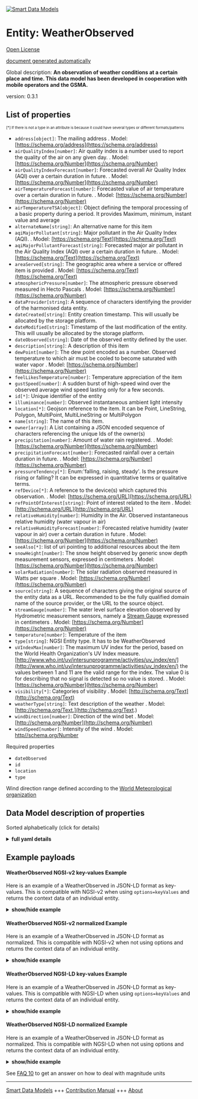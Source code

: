 <!-- 10-Header -->  
[![Smart Data Models](https://smartdatamodels.org/wp-content/uploads/2022/01/SmartDataModels_logo.png "Logo")](https://smartdatamodels.org)  
Entity: WeatherObserved  
=======================<!-- /10-Header -->  
<!-- 15-License -->  
[Open License](https://github.com/smart-data-models//dataModel.Weather/blob/master/WeatherObserved/LICENSE.md)  
[document generated automatically](https://docs.google.com/presentation/d/e/2PACX-1vTs-Ng5dIAwkg91oTTUdt8ua7woBXhPnwavZ0FxgR8BsAI_Ek3C5q97Nd94HS8KhP-r_quD4H0fgyt3/pub?start=false&loop=false&delayms=3000#slide=id.gb715ace035_0_60)  
<!-- /15-License -->  
<!-- 20-Description -->  
Global description: **An observation of weather conditions at a certain place and time. This data model has been developed in cooperation with mobile operators and the GSMA.**  
version: 0.3.1  
<!-- /20-Description -->  
<!-- 30-PropertiesList -->  

## List of properties  

<sup><sub>[*] If there is not a type in an attribute is because it could have several types or different formats/patterns</sub></sup>  
- `address[object]`: The mailing address  . Model: [https://schema.org/address](https://schema.org/address)- `airQualityIndex[number]`: Air quality index is a number used to report the quality of the air on any given day.  . Model: [https://schema.org/Number](https://schema.org/Number)- `airQualityIndexForecast[number]`: Forecasted overall Air Quality Index (AQI) over a certain duration in future.  . Model: [https://schema.org/Number](https://schema.org/Number)- `airTemperatureForecast[number]`: Forecasted value of air temperature over a certain duration in future.  . Model: [https://schema.org/Number](https://schema.org/Number)- `airTemperatureTSA[object]`: Object defining the temporal processing of a basic property during a period. It provides Maximum, minimum, instant value and average  - `alternateName[string]`: An alternative name for this item  - `aqiMajorPollutant[string]`: Major pollutant in the Air Quality Index (AQI).  . Model: [https://schema.org/Text](https://schema.org/Text)- `aqiMajorPollutantForecast[string]`: Forecasted major air pollutant in the Air Quality Index (AQI) over a certain duration in future.  . Model: [https://schema.org/Text](https://schema.org/Text)- `areaServed[string]`: The geographic area where a service or offered item is provided  . Model: [https://schema.org/Text](https://schema.org/Text)- `atmosphericPressure[number]`: The atmospheric pressure observed measured in Hecto Pascals  . Model: [https://schema.org/Number](https://schema.org/Number)- `dataProvider[string]`: A sequence of characters identifying the provider of the harmonised data entity.  - `dateCreated[string]`: Entity creation timestamp. This will usually be allocated by the storage platform.  - `dateModified[string]`: Timestamp of the last modification of the entity. This will usually be allocated by the storage platform.  - `dateObserved[string]`: Date of the observed entity defined by the user.  - `description[string]`: A description of this item  - `dewPoint[number]`: The dew point encoded as a number. Observed temperature to which air must be cooled to become saturated with water vapor  . Model: [https://schema.org/Number](https://schema.org/Number)- `feelLikesTemperature[number]`: Temperature appreciation of the item  - `gustSpeed[number]`: A sudden burst of high-speed wind over the observed average wind speed lasting only for a few seconds.  - `id[*]`: Unique identifier of the entity  - `illuminance[number]`: Observed instantaneous ambient light intensity  - `location[*]`: Geojson reference to the item. It can be Point, LineString, Polygon, MultiPoint, MultiLineString or MultiPolygon  - `name[string]`: The name of this item.  - `owner[array]`: A List containing a JSON encoded sequence of characters referencing the unique Ids of the owner(s)  - `precipitation[number]`: Amount of water rain registered.   . Model: [https://schema.org/Number](https://schema.org/Number)- `precipitationForecast[number]`: Forecasted rainfall over a certain duration in future.  . Model: [https://schema.org/Number](https://schema.org/Number)- `pressureTendency[*]`: Enum:'falling, raising, steady'. Is the pressure rising or falling? It can be expressed in quantitative terms or qualitative terms.  - `refDevice[*]`: A reference to the device(s) which captured this observation.  . Model: [https://schema.org/URL](https://schema.org/URL)- `refPointOfInterest[string]`: Point of interest related to the item  . Model: [http://schema.org/URL](http://schema.org/URL)- `relativeHumidity[number]`: Humidity in the Air. Observed instantaneous relative humidity (water vapour in air)  - `relativeHumidityForecast[number]`: Forecasted relative humidity (water vapour in air) over a certain duration in future  . Model: [https://schema.org/Number](https://schema.org/Number)- `seeAlso[*]`: list of uri pointing to additional resources about the item  - `snowHeight[number]`: The snow height observed by generic snow depth measurement sensors, expressed in centimeters  . Model: [https://schema.org/Number](https://schema.org/Number)- `solarRadiation[number]`: The solar radiation observed measured in Watts per square  . Model: [https://schema.org/Number](https://schema.org/Number)- `source[string]`: A sequence of characters giving the original source of the entity data as a URL. Recommended to be the fully qualified domain name of the source provider, or the URL to the source object.  - `streamGauge[number]`: The water level surface elevation observed by Hydrometric measurement sensors, namely a [Stream Gauge](https://en.wikipedia.org/wiki/Stream_gauge) expressed in centimeters  . Model: [https://schema.org/Number](https://schema.org/Number)- `temperature[number]`: Temperature of the item  - `type[string]`: NGSI Entity type. It has to be WeatherObserved  - `uVIndexMax[number]`: The maximum UV index for the period, based on the World Health Organization's UV Index measure. [http://www.who.int/uv/intersunprogramme/activities/uv_index/en/](http://www.who.int/uv/intersunprogramme/activities/uv_index/en/) the values between 1 and 11 are the valid range for the index. The value 0 is for describing that no signal is detected so no value is stored.  . Model: [https://schema.org/Number](https://schema.org/Number)- `visibility[*]`: Categories of visibility  . Model: [http://schema.org/Text](http://schema.org/Text)- `weatherType[string]`: Text description of the weather  . Model: [http://schema.org/Text.](http://schema.org/Text.)- `windDirection[number]`: Direction of the wind bet  . Model: [http://schema.org/Number](http://schema.org/Number)- `windSpeed[number]`: Intensity of the wind  . Model: [http//schema.org/Number](http//schema.org/Number)<!-- /30-PropertiesList -->  
<!-- 35-RequiredProperties -->  
Required properties  
- `dateObserved`  - `id`  - `location`  - `type`  <!-- /35-RequiredProperties -->  
<!-- 40-RequiredProperties -->  
Wind direction range defined according to the [World Meteorological organization](https://library.wmo.int/doc_num.php?explnum_id=3177)  
<!-- /40-RequiredProperties -->  
<!-- 50-DataModelHeader -->  
## Data Model description of properties  
Sorted alphabetically (click for details)  
<!-- /50-DataModelHeader -->  
<!-- 60-ModelYaml -->  
<details><summary><strong>full yaml details</strong></summary>    
```yaml  
WeatherObserved:    
  description: 'An observation of weather conditions at a certain place and time. This data model has been developed in cooperation with mobile operators and the GSMA.'    
  properties:    
    address:    
      description: 'The mailing address'    
      properties:    
        addressCountry:    
          description: 'Property. The country. For example, Spain. Model:''https://schema.org/addressCountry'''    
          type: string    
        addressLocality:    
          description: 'Property. The locality in which the street address is, and which is in the region. Model:''https://schema.org/addressLocality'''    
          type: string    
        addressRegion:    
          description: 'Property. The region in which the locality is, and which is in the country. Model:''https://schema.org/addressRegion'''    
          type: string    
        postOfficeBoxNumber:    
          description: 'Property. The post office box number for PO box addresses. For example, 03578. Model:''https://schema.org/postOfficeBoxNumber'''    
          type: string    
        postalCode:    
          description: 'Property. The postal code. For example, 24004. Model:''https://schema.org/https://schema.org/postalCode'''    
          type: string    
        streetAddress:    
          description: 'Property. The street address. Model:''https://schema.org/streetAddress'''    
          type: string    
      type: object    
      x-ngsi:    
        model: https://schema.org/address    
        type: Property    
    airQualityIndex:    
      description: 'Air quality index is a number used to report the quality of the air on any given day.'    
      type: number    
      x-ngsi:    
        model: https://schema.org/Number    
        type: Property    
    airQualityIndexForecast:    
      description: 'Forecasted overall Air Quality Index (AQI) over a certain duration in future.'    
      type: number    
      x-ngsi:    
        model: https://schema.org/Number    
        type: Property    
    airTemperatureForecast:    
      description: 'Forecasted value of air temperature over a certain duration in future.'    
      type: number    
      x-ngsi:    
        model: https://schema.org/Number    
        type: Property    
    airTemperatureTSA:    
      description: 'Object defining the temporal processing of a basic property during a period. It provides Maximum, minimum, instant value and average'    
      properties:    
        averageValue:    
          type: number    
        instValue:    
          type: number    
        maxOverTime:    
          type: number    
        minOverTime:    
          type: number    
      type: object    
      x-ngsi:    
        type: Property    
    alternateName:    
      description: 'An alternative name for this item'    
      type: string    
      x-ngsi:    
        type: Property    
    aqiMajorPollutant:    
      description: 'Major pollutant in the Air Quality Index (AQI).'    
      type: string    
      x-ngsi:    
        model: https://schema.org/Text    
        type: Property    
    aqiMajorPollutantForecast:    
      description: 'Forecasted major air pollutant in the Air Quality Index (AQI) over a certain duration in future.'    
      type: string    
      x-ngsi:    
        model: https://schema.org/Text    
        type: Property    
    areaServed:    
      description: 'The geographic area where a service or offered item is provided'    
      type: string    
      x-ngsi:    
        model: https://schema.org/Text    
        type: Property    
    atmosphericPressure:    
      description: 'The atmospheric pressure observed measured in Hecto Pascals'    
      minimum: 0    
      type: number    
      x-ngsi:    
        model: https://schema.org/Number    
        type: Property    
        units: 'Hecto pascals'    
    dataProvider:    
      description: 'A sequence of characters identifying the provider of the harmonised data entity.'    
      type: string    
      x-ngsi:    
        type: Property    
    dateCreated:    
      description: 'Entity creation timestamp. This will usually be allocated by the storage platform.'    
      format: date-time    
      type: string    
      x-ngsi:    
        type: Property    
    dateModified:    
      description: 'Timestamp of the last modification of the entity. This will usually be allocated by the storage platform.'    
      format: date-time    
      type: string    
      x-ngsi:    
        type: Property    
    dateObserved:    
      description: 'Date of the observed entity defined by the user.'    
      format: date-time    
      type: string    
      x-ngsi:    
        type: Property    
    description:    
      description: 'A description of this item'    
      type: string    
      x-ngsi:    
        type: Property    
    dewPoint:    
      description: 'The dew point encoded as a number. Observed temperature to which air must be cooled to become saturated with water vapor'    
      type: number    
      x-ngsi:    
        model: https://schema.org/Number    
        type: Property    
        units: 'Celsius degrees'    
    feelLikesTemperature:    
      description: 'Temperature appreciation of the item'    
      type: number    
      x-ngsi:    
        type: Property    
    gustSpeed:    
      description: 'A sudden burst of high-speed wind over the observed average wind speed lasting only for a few seconds.'    
      type: number    
      x-ngsi:    
        type: Property    
    id:    
      anyOf: &weatherobserved_-_properties_-_owner_-_items_-_anyof    
        - description: 'Property. Identifier format of any NGSI entity'    
          maxLength: 256    
          minLength: 1    
          pattern: ^[\w\-\.\{\}\$\+\*\[\]`|~^@!,:\\]+$    
          type: string    
        - description: 'Property. Identifier format of any NGSI entity'    
          format: uri    
          type: string    
      description: 'Unique identifier of the entity'    
      x-ngsi:    
        type: Property    
    illuminance:    
      description: 'Observed instantaneous ambient light intensity'    
      type: number    
      x-ngsi:    
        type: Property    
        units: Lux    
    location:    
      description: 'Geojson reference to the item. It can be Point, LineString, Polygon, MultiPoint, MultiLineString or MultiPolygon'    
      oneOf:    
        - description: 'Geoproperty. Geojson reference to the item. Point'    
          properties:    
            bbox:    
              items:    
                type: number    
              minItems: 4    
              type: array    
            coordinates:    
              items:    
                type: number    
              minItems: 2    
              type: array    
            type:    
              enum:    
                - Point    
              type: string    
          required:    
            - type    
            - coordinates    
          title: 'GeoJSON Point'    
          type: object    
        - description: 'Geoproperty. Geojson reference to the item. LineString'    
          properties:    
            bbox:    
              items:    
                type: number    
              minItems: 4    
              type: array    
            coordinates:    
              items:    
                items:    
                  type: number    
                minItems: 2    
                type: array    
              minItems: 2    
              type: array    
            type:    
              enum:    
                - LineString    
              type: string    
          required:    
            - type    
            - coordinates    
          title: 'GeoJSON LineString'    
          type: object    
        - description: 'Geoproperty. Geojson reference to the item. Polygon'    
          properties:    
            bbox:    
              items:    
                type: number    
              minItems: 4    
              type: array    
            coordinates:    
              items:    
                items:    
                  items:    
                    type: number    
                  minItems: 2    
                  type: array    
                minItems: 4    
                type: array    
              type: array    
            type:    
              enum:    
                - Polygon    
              type: string    
          required:    
            - type    
            - coordinates    
          title: 'GeoJSON Polygon'    
          type: object    
        - description: 'Geoproperty. Geojson reference to the item. MultiPoint'    
          properties:    
            bbox:    
              items:    
                type: number    
              minItems: 4    
              type: array    
            coordinates:    
              items:    
                items:    
                  type: number    
                minItems: 2    
                type: array    
              type: array    
            type:    
              enum:    
                - MultiPoint    
              type: string    
          required:    
            - type    
            - coordinates    
          title: 'GeoJSON MultiPoint'    
          type: object    
        - description: 'Geoproperty. Geojson reference to the item. MultiLineString'    
          properties:    
            bbox:    
              items:    
                type: number    
              minItems: 4    
              type: array    
            coordinates:    
              items:    
                items:    
                  items:    
                    type: number    
                  minItems: 2    
                  type: array    
                minItems: 2    
                type: array    
              type: array    
            type:    
              enum:    
                - MultiLineString    
              type: string    
          required:    
            - type    
            - coordinates    
          title: 'GeoJSON MultiLineString'    
          type: object    
        - description: 'Geoproperty. Geojson reference to the item. MultiLineString'    
          properties:    
            bbox:    
              items:    
                type: number    
              minItems: 4    
              type: array    
            coordinates:    
              items:    
                items:    
                  items:    
                    items:    
                      type: number    
                    minItems: 2    
                    type: array    
                  minItems: 4    
                  type: array    
                type: array    
              type: array    
            type:    
              enum:    
                - MultiPolygon    
              type: string    
          required:    
            - type    
            - coordinates    
          title: 'GeoJSON MultiPolygon'    
          type: object    
      x-ngsi:    
        type: Geoproperty    
    name:    
      description: 'The name of this item.'    
      type: string    
      x-ngsi:    
        type: Property    
    owner:    
      description: 'A List containing a JSON encoded sequence of characters referencing the unique Ids of the owner(s)'    
      items:    
        anyOf: *weatherobserved_-_properties_-_owner_-_items_-_anyof    
        description: 'Property. Unique identifier of the entity'    
      type: array    
      x-ngsi:    
        type: Property    
    precipitation:    
      description: 'Amount of water rain registered. '    
      minimum: 0    
      type: number    
      x-ngsi:    
        model: https://schema.org/Number    
        type: Property    
        units: 'Liters per square meter'    
    precipitationForecast:    
      description: 'Forecasted rainfall over a certain duration in future.'    
      type: number    
      x-ngsi:    
        model: https://schema.org/Number    
        type: Property    
    pressureTendency:    
      description: 'Enum:''falling, raising, steady''. Is the pressure rising or falling? It can be expressed in quantitative terms or qualitative terms.'    
      oneOf:    
        - enum:    
            - falling    
            - raising    
            - steady    
          type: string    
        - type: number    
      x-ngsi:    
        type: Property    
    refDevice:    
      anyOf:    
        - description: 'Property. Identifier format of any NGSI entity'    
          maxLength: 256    
          minLength: 1    
          pattern: ^[\w\-\.\{\}\$\+\*\[\]`|~^@!,:\\]+$    
          type: string    
        - description: 'Property. Identifier format of any NGSI entity'    
          format: uri    
          type: string    
      description: 'A reference to the device(s) which captured this observation.'    
      x-ngsi:    
        model: https://schema.org/URL    
        type: Relationship    
    refPointOfInterest:    
      description: 'Point of interest related to the item'    
      type: string    
      x-ngsi:    
        model: http://schema.org/URL    
        type: Relationship    
    relativeHumidity:    
      description: 'Humidity in the Air. Observed instantaneous relative humidity (water vapour in air)'    
      maximum: 1    
      minimum: 0    
      type: number    
      x-ngsi:    
        type: Property    
    relativeHumidityForecast:    
      description: 'Forecasted relative humidity (water vapour in air) over a certain duration in future'    
      type: number    
      x-ngsi:    
        model: https://schema.org/Number    
        type: Property    
    seeAlso:    
      description: 'list of uri pointing to additional resources about the item'    
      oneOf:    
        - items:    
            format: uri    
            type: string    
          minItems: 1    
          type: array    
        - format: uri    
          type: string    
      x-ngsi:    
        type: Property    
    snowHeight:    
      description: 'The snow height observed by generic snow depth measurement sensors, expressed in centimeters'    
      minimum: 0    
      type: number    
      x-ngsi:    
        model: https://schema.org/Number    
        type: Property    
        units: centimeters    
    solarRadiation:    
      description: 'The solar radiation observed measured in Watts per square'    
      minimum: 0    
      type: number    
      x-ngsi:    
        model: https://schema.org/Number    
        type: Property    
        units: w/m2    
    source:    
      description: 'A sequence of characters giving the original source of the entity data as a URL. Recommended to be the fully qualified domain name of the source provider, or the URL to the source object.'    
      type: string    
      x-ngsi:    
        type: Property    
    streamGauge:    
      description: 'The water level surface elevation observed by Hydrometric measurement sensors, namely a [Stream Gauge](https://en.wikipedia.org/wiki/Stream_gauge) expressed in centimeters'    
      minimum: 0    
      type: number    
      x-ngsi:    
        model: https://schema.org/Number    
        type: Property    
        units: centimeters    
    temperature:    
      description: 'Temperature of the item'    
      type: number    
      x-ngsi:    
        type: Property    
    type:    
      description: 'NGSI Entity type. It has to be WeatherObserved'    
      enum:    
        - WeatherObserved    
      type: string    
      x-ngsi:    
        type: Property    
    uVIndexMax:    
      description: 'The maximum UV index for the period, based on the World Health Organization''s UV Index measure. [http://www.who.int/uv/intersunprogramme/activities/uv_index/en/](http://www.who.int/uv/intersunprogramme/activities/uv_index/en/) the values between 1 and 11 are the valid range for the index. The value 0 is for describing that no signal is detected so no value is stored.'    
      minimum: 0    
      type: number    
      x-ngsi:    
        model: https://schema.org/Number    
        type: Property    
    visibility:    
      anyOf:    
        - enum:    
            - veryPoor    
            - poor    
            - moderate    
            - good    
            - veryGood    
            - excellent    
          type: string    
        - minimum: 0    
          type: number    
      description: 'Categories of visibility'    
      x-ngsi:    
        model: http://schema.org/Text    
        type: Property    
    weatherType:    
      description: 'Text description of the weather'    
      type: string    
      x-ngsi:    
        model: http://schema.org/Text.    
        type: Property    
    windDirection:    
      description: 'Direction of the wind bet'    
      maximum: 360    
      minimum: 0    
      type: number    
      x-ngsi:    
        model: http://schema.org/Number    
        type: Property    
    windSpeed:    
      description: 'Intensity of the wind'    
      minimum: 0    
      type: number    
      x-ngsi:    
        model: http//schema.org/Number    
        type: Property    
  required:    
    - id    
    - type    
    - dateObserved    
    - location    
  type: object    
  x-derived-from: ""    
  x-disclaimer: 'Redistribution and use in source and binary forms, with or without modification, are permitted  provided that the license conditions are met. Copyleft (c) 2021 Contributors to Smart Data Models Program'    
  x-license-url: https://github.com/smart-data-models/dataModel.Weather/blob/master/WeatherObserved/LICENSE.md    
  x-model-schema: https://smart-data-models.github.io/dataModel.Weather/WeatherObserved/schema.json    
  x-model-tags: IUDX    
  x-version: 0.3.1    
```  
</details>    
<!-- /60-ModelYaml -->  
<!-- 70-MiddleNotes -->  
<!-- /70-MiddleNotes -->  
<!-- 80-Examples -->  
## Example payloads    
#### WeatherObserved NGSI-v2 key-values Example    
Here is an example of a WeatherObserved in JSON-LD format as key-values. This is compatible with NGSI-v2 when  using `options=keyValues` and returns the context data of an individual entity.  
<details><summary><strong>show/hide example</strong></summary>    
```json  
{  
  "id": "Spain-WeatherObserved-Valladolid-2016-11-30T07:00:00.00Z",  
  "type": "WeatherObserved",  
  "address": {  
    "addressLocality": "Valladolid",  
    "addressCountry": "ES"  
  },  
  "atmosphericPressure": 938.9,  
  "dataProvider": "TEF",  
  "dateObserved": "2016-11-30T07:00:00.00Z",  
  "location": {  
    "type": "Point",  
    "coordinates": [  
      -4.754444444,  
      41.640833333  
    ]  
  },  
  "precipitation": 0,  
  "pressureTendency": 0.5,  
  "relativeHumidity": 1,  
  "source": "http://www.aemet.es",  
  "stationCode": "2422",  
  "stationName": "Valladolid",  
  "temperature": 3.3,  
  "windDirection": 135,  
  "windSpeed": 2,  
  "illuminance": 1000,  
  "refDevice": "device-0A3478",  
  "streamGauge": 50,  
  "snowHeight": 20,  
  "uvIndexMax": 1.0  
}  
```  
</details>  
#### WeatherObserved NGSI-v2 normalized Example    
Here is an example of a WeatherObserved in JSON-LD format as normalized. This is compatible with NGSI-v2 when not using options and returns the context data of an individual entity.  
<details><summary><strong>show/hide example</strong></summary>    
```json  
{  
  "id": "Valladolid.2016-11-30T07-00-00.00Z",  
  "type": "WeatherObserved",  
  "dateObserved": {  
    "type": "DateTime",  
    "value": "2016-11-30T07:00:00.00Z"  
  },  
  "illuminance": {  
    "type": "Number",  
    "value": 1000  
  },  
  "temperature": {  
    "type": "Number",  
    "value": 3.3  
  },  
  "precipitation": {  
    "type": "Number",  
    "value": 0  
  },  
  "atmosphericPressure": {  
    "type": "Number",  
    "value": 938.9  
  },  
  "pressureTendency": {  
    "type": "Number",  
    "value": 0.5  
  },  
  "refDevice": {  
    "type": "Relationship",  
    "value": "device-0A3478"  
  },  
  "source": {  
    "type": "Text",  
    "value": "http://www.aemet.es"  
  },  
  "windSpeed": {  
    "type": "Number",  
    "value": 2  
  },  
  "location": {  
    "type": "geo:json",  
    "value": {  
      "type": "Point",  
      "coordinates": [  
        -4.754444444,  
        41.640833333  
      ]  
    }  
  },  
  "stationName": {  
    "type": "Text",  
    "value": "Valladolid"  
  },  
  "address": {  
    "type": "PostalAddress",  
    "value": {  
      "addressLocality": "Valladolid",  
      "addressCountry": "ES"  
    }  
  },  
  "stationCode": {  
    "type": "Text",  
    "value": "2422"  
  },  
  "dataProvider": {  
    "type": "Text",  
    "value": "TEF"  
  },  
  "windDirection": {  
    "type": "Number",  
    "value": 135  
  },  
  "relativeHumidity": {  
    "type": "Number",  
    "value": 1  
  },  
  "streamGauge": {  
    "type": "Number",  
    "value": 50  
  },  
  "snowHeight": {  
    "type": "Number",  
    "value": 20  
  },  
  "uvIndexMax": {  
    "type": "Number",  
    "value": 1.0  
  }  
}  
```  
</details>  
#### WeatherObserved NGSI-LD key-values Example    
Here is an example of a WeatherObserved in JSON-LD format as key-values. This is compatible with NGSI-LD when  using `options=keyValues` and returns the context data of an individual entity.  
<details><summary><strong>show/hide example</strong></summary>    
```json  
{  
    "id": "urn:ngsi-ld:WeatherObserved:Spain-WeatherObserved-Valladolid-2016-11-30T07:00:00.00Z",  
    "type": "WeatherObserved",  
    "address": {  
        "addressLocality": "Valladolid",  
        "addressCountry": "ES"  
    },  
    "atmosphericPressure": 938.9,  
    "dataProvider": "TEF",  
    "dateObserved": "2016-11-30T07:00:00.00Z",  
    "illuminance": 1000,  
    "location": {  
        "type": "Point",  
        "coordinates": [  
            -4.754444444,  
            41.640833333  
        ]  
    },  
    "precipitation": 0,  
    "pressureTendency": 0.5,  
    "refDevice": "urn:ngsi-ld:Device:device-0A3478",  
    "relativeHumidity": 1,  
    "snowHeight": 20,  
    "source": "http://www.aemet.es",  
    "stationCode": "2422",  
    "stationName": "Valladolid",  
    "streamGauge": 50,  
    "temperature": 3.3,  
    "uvIndexMax": 1.0,  
    "windDirection": 135,  
    "windSpeed": 2,  
    "@context": [  
        "iudx:EnvWeather",  
        "https://smart-data-models.github.io/dataModel.Weather/context.jsonld",  
        "https://raw.githubusercontent.com/smart-data-models/dataModel.Weather/master/context.jsonld"  
    ]  
}  
```  
</details>  
#### WeatherObserved NGSI-LD normalized Example    
Here is an example of a WeatherObserved in JSON-LD format as normalized. This is compatible with NGSI-LD when not using options and returns the context data of an individual entity.  
<details><summary><strong>show/hide example</strong></summary>    
```json  
{  
    "id": "urn:ngsi-ld:WeatherObserved:Spain-WeatherObserved-Valladolid-2016-11-30T07:00:00.00Z",  
    "type": "WeatherObserved",  
    "address": {  
        "type": "Property",  
        "value": {  
            "addressLocality": "Valladolid",  
            "addressCountry": "ES",  
            "type": "PostalAddress"  
        }  
    },  
    "atmosphericPressure": {  
        "type": "Property",  
        "value": 938.9  
    },  
    "dataProvider": {  
        "type": "Property",  
        "value": "TEF"  
    },  
    "dateObserved": {  
        "type": "Property",  
        "value": {  
            "@type": "DateTime",  
            "@value": "2016-11-30T07:00:00.00Z"  
        }  
    },  
    "illuminance": {  
        "type": "Property",  
        "value": 1000  
    },  
    "location": {  
        "type": "GeoProperty",  
        "value": {  
            "type": "Point",  
            "coordinates": [  
                -4.754444444,  
                41.640833333  
            ]  
        }  
    },  
    "precipitation": {  
        "type": "Property",  
        "value": 0  
    },  
    "pressureTendency": {  
        "type": "Property",  
        "value": 0.5  
    },  
    "refDevice": {  
        "type": "Relationship",  
        "object": "urn:ngsi-ld:Device:device-0A3478"  
    },  
    "relativeHumidity": {  
        "type": "Property",  
        "value": 1  
    },  
    "snowHeight": {  
        "type": "Property",  
        "value": 20  
    },  
    "source": {  
        "type": "Property",  
        "value": "http://www.aemet.es"  
    },  
    "stationCode": {  
        "type": "Property",  
        "value": "2422"  
    },  
    "stationName": {  
        "type": "Property",  
        "value": "Valladolid"  
    },  
    "streamGauge": {  
        "type": "Property",  
        "value": 50  
    },  
    "temperature": {  
        "type": "Property",  
        "value": 3.3  
    },  
    "uvIndexMax": {  
        "type": "Property",  
        "value": 1.0  
    },  
    "windDirection": {  
        "type": "Property",  
        "value": 135  
    },  
    "windSpeed": {  
        "type": "Property",  
        "value": 2  
    },  
    "@context": [  
        "https://smart-data-models.github.io/dataModel.Weather/context.jsonld",  
        "https://raw.githubusercontent.com/smart-data-models/dataModel.Weather/master/context.jsonld"  
    ]  
}  
```  
</details><!-- /80-Examples -->  
<!-- 90-FooterNotes -->  
<!-- /90-FooterNotes -->  
<!-- 95-Units -->  
See [FAQ 10](https://smartdatamodels.org/index.php/faqs/) to get an answer on how to deal with magnitude units  
<!-- /95-Units -->  
<!-- 97-LastFooter -->  
---  
[Smart Data Models](https://smartdatamodels.org) +++ [Contribution Manual](https://bit.ly/contribution_manual) +++ [About](https://bit.ly/Introduction_SDM)<!-- /97-LastFooter -->  
